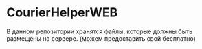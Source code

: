 # CourierHelperWEB

В данном репозитории хранятся файлы, которые должны быть размещены на сервере. (можем предоставить свой бесплатно)
